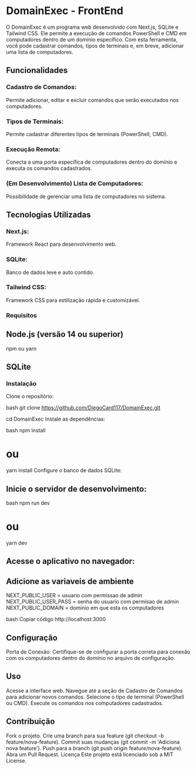 # DomainExec - FrontEnd

O DomainExec é um programa web desenvolvido com Next.js, SQLite e Tailwind CSS. Ele permite a execução de comandos PowerShell e CMD em computadores dentro de um domínio específico. Com esta ferramenta, você pode cadastrar comandos, tipos de terminais e, em breve, adicionar uma lista de computadores.

## Funcionalidades ##
### Cadastro de Comandos: 
  Permite adicionar, editar e excluir comandos que serão executados nos computadores.
### Tipos de Terminais: 
  Permite cadastrar diferentes tipos de terminais (PowerShell, CMD).
### Execução Remota: 
  Conecta a uma porta específica de computadores dentro do domínio e executa os comandos cadastrados.
### (Em Desenvolvimento) Lista de Computadores:
  Possibilidade de gerenciar uma lista de computadores no sistema.

## Tecnologias Utilizadas
### Next.js: 
  Framework React para desenvolvimento web.
### SQLite: 
  Banco de dados leve e auto contido.
### Tailwind CSS: 
  Framework CSS para estilização rápida e customizável.

### Requisitos
## Node.js (versão 14 ou superior)
npm ou yarn
## SQLite

### Instalação
Clone o repositório:

bash
git clone https://github.com/DiegoCard117/DomainExec.git

cd DomainExec
Instale as dependências:

bash
npm install
# ou
yarn install
Configure o banco de dados SQLite:

## Inicie o servidor de desenvolvimento:
bash
npm run dev
# ou
yarn dev

## Acesse o aplicativo no navegador:

## Adicione as variaveis de ambiente
NEXT_PUBLIC_USER = usuario com permissao de admin 
NEXT_PUBLIC_USER_PASS = senha do usuario com permisao de admin
NEXT_PUBLIC_DOMAIN = dominio em que esta os computadores

bash
Copiar código
http://localhost:3000

## Configuração
Porta de Conexão: Certifique-se de configurar a porta correta para conexão com os computadores dentro do domínio no arquivo de configuração.

## Uso
Acesse a interface web.
Navegue até a seção de Cadastro de Comandos para adicionar novos comandos.
Selecione o tipo de terminal (PowerShell ou CMD).
Execute os comandos nos computadores cadastrados.

## Contribuição
Fork o projeto.
Crie uma branch para sua feature (git checkout -b feature/nova-feature).
Commit suas mudanças (git commit -m 'Adiciona nova feature').
Push para a branch (git push origin feature/nova-feature).
Abra um Pull Request.
Licença
Este projeto está licenciado sob a MIT License.
